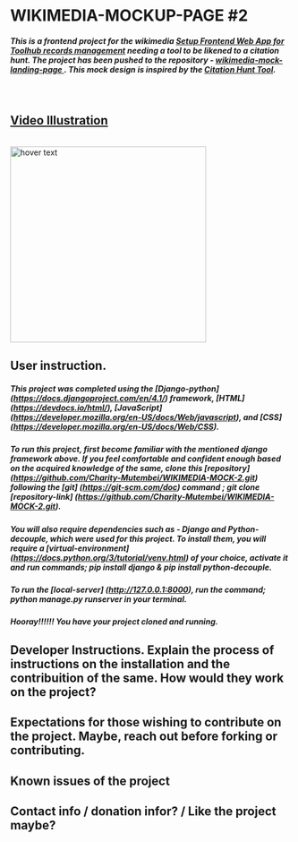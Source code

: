 # WIKIMEDIA-MOCKUP-PAGE #2



##### This is a frontend project for the wikimedia [ Setup Frontend Web App for Toolhub records management](#) needing a tool to be likened to a citation hunt. The project has been pushed to the repository - [wikimedia-mock-landing-page ](https://github.com/Charity-Mutembei/WIKIMEDIA-MOCK-2). This mock design is inspired by the [Citation Hunt Tool](https://citationhunt.toolforge.org/en?id=003f78f5). 

<br>

## [Video Illustration](https://user-images.githubusercontent.com/100141458/198135387-b2f17435-87d3-4fb1-86e4-3faa8e0ecc47.mp4) 
<br>



<img src="https://user-images.githubusercontent.com/100141458/198137708-f32bdaca-00d3-4c35-82cc-eeb36a667d95.mp4" width="350" title="hover text">



## User instruction.

##### This project was completed using the [Django-python] (https://docs.djangoproject.com/en/4.1/) framework, [HTML] (https://devdocs.io/html/), [JavaScript] (https://developer.mozilla.org/en-US/docs/Web/javascript), and [CSS] (https://developer.mozilla.org/en-US/docs/Web/CSS).


##### To run this project, first become familiar with the mentioned django framework above. If you feel comfortable and confident enough based on the acquired knowledge of the same, clone this [repository] (https://github.com/Charity-Mutembei/WIKIMEDIA-MOCK-2.git) following the [git] (https://git-scm.com/doc) command ; git clone [repository-link] (https://github.com/Charity-Mutembei/WIKIMEDIA-MOCK-2.git). 

##### You will also require dependencies such as - Django and Python-decouple, which were used for this project. To install them, you will require a [virtual-environment] (https://docs.python.org/3/tutorial/venv.html) of your choice, activate it and run commands; pip install django & pip install python-decouple. 

##### To run the [local-server] (http://127.0.0.1:8000), run the command; python manage.py runserver in your terminal. 
##### Hooray!!!!!! You have your project cloned and running. 

## Developer Instructions. Explain the process of instructions on the installation and the contribuition of the same. How would they work on the project?

## Expectations for those wishing to contribute on the project. Maybe, reach out before forking or contributing. 

## Known issues of the project 

## Contact info / donation infor? / Like the project maybe? 